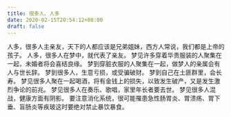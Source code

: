 ```yaml
---
title: 很多人、人多
date: 2020-02-15T20:54:12+08:00
draft: false
---
```


人多，很多人主亲友，天下的人都应该是兄弟姐妹，西方人常说，我们都是上帝的孩子。
人多，很多人在梦中，就代表了亲友。
梦见许多穿着华贵服装的人聚集在一起，未婚者将会喜结良缘。
梦到穿脏衣服的人聚集在一起，做梦人的亲属会有人与世长辞。
梦到很多人，生意亏损，或受骗破财。
梦到自己在土匪群里，会长寿。
梦见很多人聚在一起喝酒，将有金钱上的损失，以致发生破产，又是发生激烈争论的前兆。
梦见很多人在奏乐、歌唱，家里年长者要去世。
梦见很多人混战，健康方面有阴影。
要注意消化系统，很可能罹患急性肠胃炎、胃溃疡、胃下垂、盲肠炎等疾玻这时要绝对禁止暴饮暴食。
